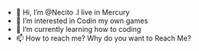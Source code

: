 - 👋 Hi, I’m @Necito .I live in Mercury
- 👀 I’m interested in Codin my own games
- 🌱 I’m currently learning how to coding
- 📫 How to reach me? Why do you want to Reach Me?
